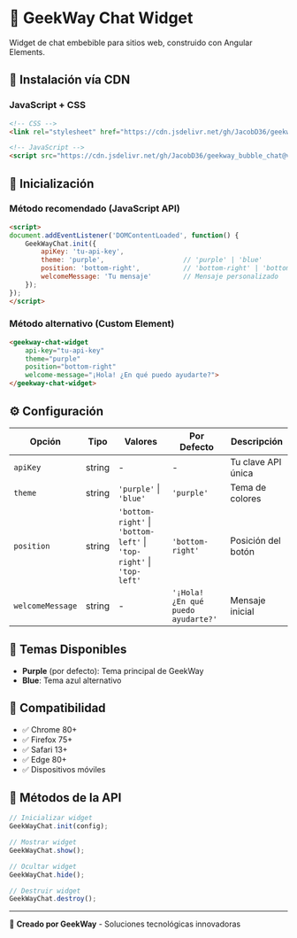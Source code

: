# 🎯 GeekWay Chat Widget

Widget de chat embebible para sitios web, construido con Angular Elements.

## 🚀 Instalación vía CDN

### JavaScript + CSS
```html
<!-- CSS -->
<link rel="stylesheet" href="https://cdn.jsdelivr.net/gh/JacobD36/geekway_bubble_chat@v1.2.0/dist/widget/geekway-chat-widget.min.css">

<!-- JavaScript -->
<script src="https://cdn.jsdelivr.net/gh/JacobD36/geekway_bubble_chat@v1.2.0/dist/widget/geekway-chat-widget.min.js"></script>
```

## 🔧 Inicialización

### Método recomendado (JavaScript API)
```html
<script>
document.addEventListener('DOMContentLoaded', function() {
    GeekWayChat.init({
        apiKey: 'tu-api-key',
        theme: 'purple',                    // 'purple' | 'blue'
        position: 'bottom-right',           // 'bottom-right' | 'bottom-left' | 'top-right' | 'top-left'
        welcomeMessage: 'Tu mensaje'        // Mensaje personalizado
    });
});
</script>
```

### Método alternativo (Custom Element)
```html
<geekway-chat-widget
    api-key="tu-api-key"
    theme="purple"
    position="bottom-right"
    welcome-message="¡Hola! ¿En qué puedo ayudarte?">
</geekway-chat-widget>
```

## ⚙️ Configuración

| Opción | Tipo | Valores | Por Defecto | Descripción |
|--------|------|---------|-------------|-------------|
| `apiKey` | string | - | - | Tu clave API única |
| `theme` | string | `'purple'` \| `'blue'` | `'purple'` | Tema de colores |
| `position` | string | `'bottom-right'` \| `'bottom-left'` \| `'top-right'` \| `'top-left'` | `'bottom-right'` | Posición del botón |
| `welcomeMessage` | string | - | `'¡Hola! ¿En qué puedo ayudarte?'` | Mensaje inicial |

## 🎨 Temas Disponibles

- **Purple** (por defecto): Tema principal de GeekWay
- **Blue**: Tema azul alternativo

## 📱 Compatibilidad

- ✅ Chrome 80+
- ✅ Firefox 75+
- ✅ Safari 13+
- ✅ Edge 80+
- ✅ Dispositivos móviles

## 🔧 Métodos de la API

```javascript
// Inicializar widget
GeekWayChat.init(config);

// Mostrar widget
GeekWayChat.show();

// Ocultar widget
GeekWayChat.hide();

// Destruir widget
GeekWayChat.destroy();
```

---

🎯 **Creado por GeekWay** - Soluciones tecnológicas innovadoras

